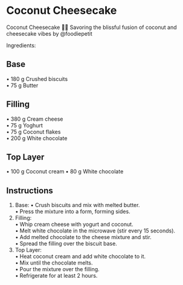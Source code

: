 # Coconut Cheesecake

Coconut Cheesecake 🥥🍰 Savoring the blissful fusion of coconut and cheesecake vibes by @foodiepetit

Ingredients:

## Base

• 180 g Crushed biscuits  
• 75 g Butter

## Filling

• 380 g Cream cheese  
• 75 g Yoghurt  
• 75 g Coconut flakes  
• 200 g White chocolate

## Top Layer

• 100 g Coconut cream
• 80 g White chocolate

## Instructions

1. Base:
• Crush biscuits and mix with melted butter.  
• Press the mixture into a form, forming sides.  
2. Filling:  
• Whip cream cheese with yogurt and coconut.  
• Melt white chocolate in the microwave (stir every 15 seconds).  
• Add melted chocolate to the cheese mixture and stir.  
• Spread the filling over the biscuit base.  
3. Top Layer:  
• Heat coconut cream and add white chocolate to it.  
• Mix until the chocolate melts.  
• Pour the mixture over the filling.  
• Refrigerate for at least 2 hours.  
